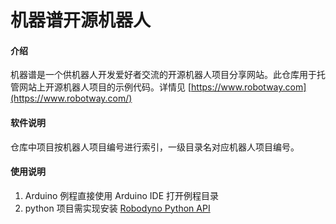 # 机器谱开源机器人

#### 介绍
机器谱是一个供机器人开发爱好者交流的开源机器人项目分享网站。此仓库用于托管网站上开源机器人项目的示例代码。详情见 [https://www.robotway.com](https://www.robotway.com/)

#### 软件说明
仓库中项目按机器人项目编号进行索引，一级目录名对应机器人项目编号。

#### 使用说明

1. Arduino 例程直接使用 Arduino IDE 打开例程目录
2. python 项目需实现安装 [Robodyno Python API](https://gitee.com/robodyno/protobot-python-api) 